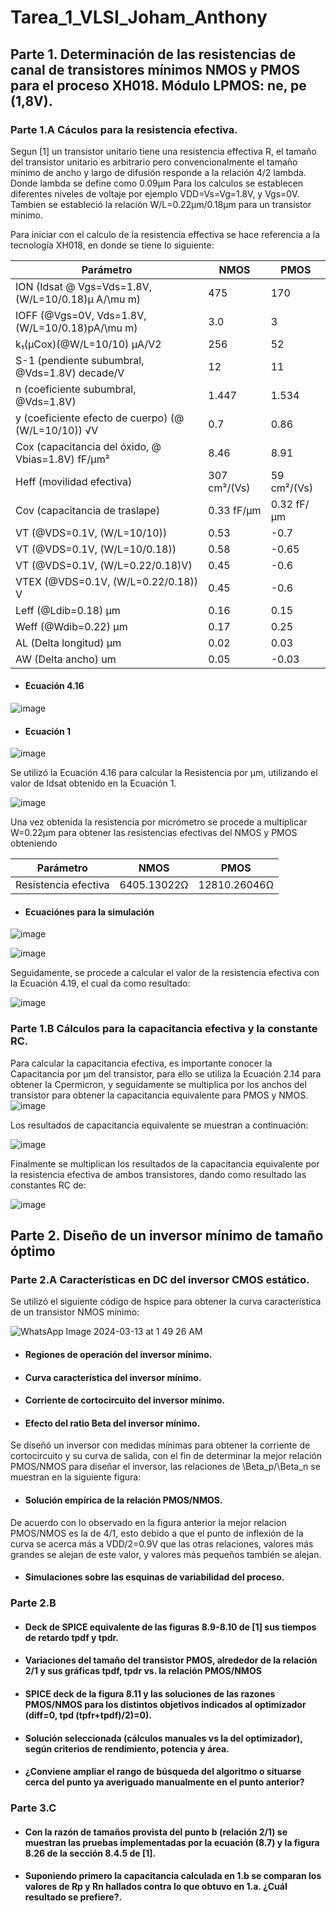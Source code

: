 # Tarea_1_VLSI_Joham_Anthony
## Parte 1. Determinación de las resistencias de canal de transistores mínimos NMOS y PMOS para el proceso XH018. Módulo LPMOS: ne, pe (1,8V).

### Parte 1.A Cáculos para la resistencia efectiva. 
Segun [1] un transistor unitario tiene una resistencia effectiva R, el tamaño del transistor unitario es arbitrario pero convencionalmente el tamaño minimo de ancho y largo de difusión responde a la relación 4/2 lambda. Donde lambda se define como 0.09µm
Para los calculos se establecen diferentes niveles de voltaje por ejemplo VDD=Vs=Vg=1.8V, y Vgs=0V. Tambien se estableció la relación W/L=0.22µm/0.18µm para un transistor mínimo.

Para iniciar con el calculo de la resistencia effectiva se hace referencia a la tecnología XH018, en donde se tiene lo siguiente:

| Parámetro | NMOS | PMOS |
|---|---|---|
| ION (Idsat @ Vgs=Vds=1.8V, (W/L=10/0.18)µ A/\mu m) | 475 | 170 |
| IOFF (@Vgs=0V, Vds=1.8V, (W/L=10/0.18)pA/\mu m) | 3.0 | 3 |
| k₁(µCox)(@W/L=10/10) μΑ/V2 | 256 | 52 |
| S-1 (pendiente subumbral, @Vds=1.8V) decade/V | 12 | 11 |
| n (coeficiente subumbral, @Vds=1.8V) | 1.447 | 1.534 |
| y (coeficiente efecto de cuerpo) (@ (W/L=10/10)) √V | 0.7 | 0.86 |
| Cox (capacitancia del óxido, @ Vbias=1.8V) fF/µm² | 8.46 | 8.91 |
| Heff (movilidad efectiva) | 307 cm²/(Vs) | 59 cm²/(Vs) |
| Cov (capacitancia de traslape) | 0.33 fF/µm | 0.32 fF/µm |
| VT (@VDS=0.1V, (W/L=10/10)) | 0.53 | -0.7 |
| VT (@VDS=0.1V, (W/L=10/0.18)) | 0.58 | -0.65 |
| VT (@VDS=0.1V, (W/L=0.22/0.18)V) | 0.45 | -0.6 |
| VTEX (@VDS=0.1V, (W/L=0.22/0.18)) V | 0.45 | -0.6 |
| Leff (@Ldib=0.18) µm | 0.16 | 0.15 |
| Weff (@Wdib=0.22) µm | 0.17 | 0.25 |
| AL (Delta longitud) µm | 0.02 | 0.03 |
| AW (Delta ancho) um | 0.05 | -0.03 |

- #### Ecuación 4.16
![image](https://github.com/JohamGab00/Tarea_1_VLSI_Joham_Anthony/assets/110200214/9a7f023c-7579-4c5d-b403-5b124517a00d)

- #### Ecuación 1


![image](https://github.com/JohamGab00/Tarea_1_VLSI_Joham_Anthony/assets/110200214/6c57f06a-29bc-4aab-9ae3-d6ad22dd8890)

Se utilizó la Ecuación 4.16 para calcular la Resistencia por µm, utilizando el valor de Idsat obtenido en la Ecuación 1.

![image](https://github.com/JohamGab00/Tarea_1_VLSI_Joham_Anthony/assets/110200214/4c138bbb-b5a9-49fd-b1d4-98b50173bfac)

Una vez obtenida la resistencia por micrómetro se procede a multiplicar W=0.22µm para obtener las resistencias efectivas del NMOS y PMOS obteniendo

| Parámetro | NMOS | PMOS |
|---|---|---|
| Resistencia efectiva| 6405.13022Ω | 12810.26046Ω  |

- #### Ecuaciónes para la simulación

![image](https://github.com/JohamGab00/Tarea_1_VLSI_Joham_Anthony/assets/110200214/d002c78e-d581-4fa0-a147-b9b51f11fab6)

![image](https://github.com/JohamGab00/Tarea_1_VLSI_Joham_Anthony/assets/110200214/0b5fe5ba-4eb9-422c-9b0a-8d404ddd7e22)


Seguidamente, se procede a calcular el valor de la resistencia efectiva con la Ecuación 4.19, el cual da como resultado:

![image](https://github.com/JohamGab00/Tarea_1_VLSI_Joham_Anthony/assets/110200214/49ea0e81-021b-48b3-8d0d-9b6b96949d9f)

### Parte 1.B Cálculos para la capacitancia efectiva y la constante RC.
Para calcular la capacitancia efectiva, es importante conocer la Capacitancia por µm del transistor, para ello se utiliza la Ecuación 2.14 para obtener la Cpermicron, y seguidamente se multiplica por los anchos del transistor para obtener la capacitancia equivalente para PMOS y NMOS.
![image](https://github.com/JohamGab00/Tarea_1_VLSI_Joham_Anthony/assets/110200214/2793611d-4422-4ef3-8c96-860b24d27011)

Los resultados de capacitancia equivalente se muestran a continuación:

![image](https://github.com/JohamGab00/Tarea_1_VLSI_Joham_Anthony/assets/110200214/16885c82-3e9d-46c3-a85d-a5e274a635dc)

Finalmente se multiplican los resultados de la capacitancia equivalente por la resistencia efectiva de ambos transistores, dando como resultado las constantes RC de:

![image](https://github.com/JohamGab00/Tarea_1_VLSI_Joham_Anthony/assets/110200214/5bc9d310-8657-4d3f-8923-983c19a391d4)


## Parte 2. Diseño de un inversor mínimo de tamaño óptimo


### Parte 2.A Características en DC del inversor CMOS estático. 
Se utilizó el siguiente código de hspice para obtener la curva característica de un transistor NMOS mínimo:

![WhatsApp Image 2024-03-13 at 1 49 26 AM](https://github.com/JohamGab00/Tarea_1_VLSI_Joham_Anthony/assets/110150220/a21fa454-7591-46d6-a52f-0dad0c673462)


 - #### Regiones de operación del inversor mínimo. 

 - #### Curva característica del inversor  mínimo. 

- #### Corriente de cortocircuito del inversor mínimo. 

- #### Efecto del ratio Beta del inversor mínimo. 
Se diseñó un inversor con medidas mínimas para obtener la corriente de cortocircuito y su curva de salida, con el fin de determinar la mejor relación PMOS/NMOS para diseñar el inversor, las relaciones de \Beta_p/\Beta_n se muestran en la siguiente figura:


- #### Solución empírica de la relación PMOS/NMOS.

De acuerdo con lo observado en la figura anterior la mejor relacion PMOS/NMOS es la de 4/1, esto debido a que el punto de inflexión de la curva se acerca más a VDD/2=0.9V que las otras relaciones, valores más grandes se alejan de este valor, y valores más pequeños también se alejan.

- #### Simulaciones sobre las esquinas de variabilidad del proceso.  



### Parte 2.B

- #### Deck de SPICE equivalente  de las figuras 8.9-8.10 de [1] sus tiempos de retardo tpdf y tpdr.

- #### Variaciones del  tamaño  del  transistor  PMOS, alrededor  de  la  relación  2/1 y sus  gráficas  tpdf,  tpdr  vs.  la  relación PMOS/NMOS

- #### SPICE deck de la figura 8.11 y  las soluciones de las razones  PMOS/NMOS  para  los  distintos  objetivos  indicados  al  optimizador  (diff=0,  tpd (tpfr+tpdf)/2)=0).

- #### Solución seleccionada (cálculos manuales vs la del  optimizador),  según  criterios de rendimiento, potencia y área. 

- #### ¿Conviene  ampliar  el  rango  de  búsqueda  del  algoritmo  o  situarse  cerca  del punto ya averiguado manualmente en el punto anterior?

### Parte 3.C

- #### Con la razón de tamaños provista del punto b (relación  2/1) se muestran las pruebas implementadas  por  la  ecuación  (8.7)  y  la  figura  8.26  de  la  sección  8.4.5  de  [1].  


- ####  Suponiendo primero  la  capacitancia calculada en 1.b se comparan los valores de Rp y Rn hallados contra lo que  obtuvo en 1.a. ¿Cuál resultado se prefiere?.
